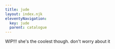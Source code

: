 ```yaml
---
title: jude
layout: index.njk
eleventyNavigation:
  key: jude
  parent: catalogue
---
```


WIP!!! she's the coolest though. don't worry about it
